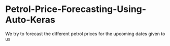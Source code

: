 # Petrol-Price-Forecasting-Using-Auto-Keras
We try to forecast the different petrol prices for the upcoming dates given to us
